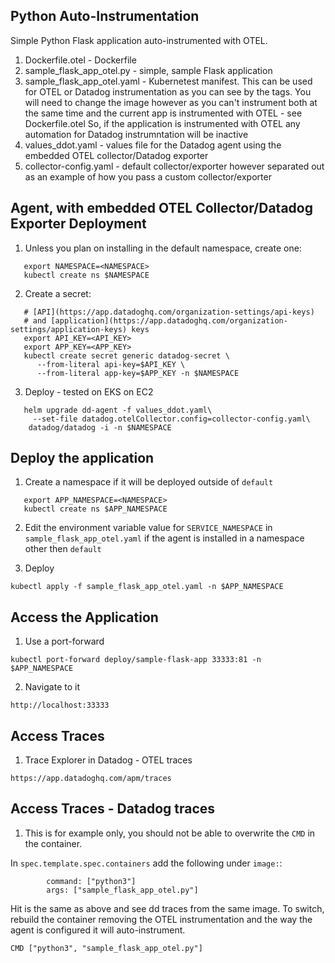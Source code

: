 Python Auto-Instrumentation
--

Simple Python Flask application auto-instrumented with OTEL.  
  
1) Dockerfile.otel - Dockerfile  
2) sample_flask_app_otel.py - simple, sample Flask application  
3) sample_flask_app_otel.yaml - Kubernetest manifest.  This can be used for OTEL or Datadog instrumentation as you can see by the tags.  You will need to change the image however as you can't instrument both at the same time and the current app is instrumented with OTEL - see Dockerfile.otel  So, if the application is instrumented with OTEL any automation for Datadog instrumntation will be inactive  
4) values_ddot.yaml - values file for the Datadog agent using the embedded OTEL collector/Datadog exporter  
5) collector-config.yaml - default collector/exporter however separated out as an example of how you pass a custom collector/exporter  
  
Agent, with embedded OTEL Collector/Datadog Exporter Deployment
--

1) Unless you plan on installing in the default namespace, create one:  
  
```  
   export NAMESPACE=<NAMESPACE>
   kubectl create ns $NAMESPACE  
```  
  
2) Create a secret:  
  
``` 
   # [API](https://app.datadoghq.com/organization-settings/api-keys)
   # and [application](https://app.datadoghq.com/organization-settings/application-keys) keys  
   export API_KEY=<API_KEY>  
   export APP_KEY=<APP_KEY>  
   kubectl create secret generic datadog-secret \  
      --from-literal api-key=$API_KEY \  
      --from-literal app-key=$APP_KEY -n $NAMESPACE  
```  
  
3) Deploy - tested on EKS on EC2  
  
```  
   helm upgrade dd-agent -f values_ddot.yaml\
     --set-file datadog.otelCollector.config=collector-config.yaml\
    datadog/datadog -i -n $NAMESPACE
```  
  
Deploy the application
--

1) Create a namespace if it will be deployed outside of ```default```  
  
```  
   export APP_NAMESPACE=<NAMESPACE>  
   kubectl create ns $APP_NAMESPACE  
```  
  
2) Edit the environment variable value for ```SERVICE_NAMESPACE``` in 
   ```sample_flask_app_otel.yaml``` if the agent is installed in a 
   namespace other then ```default```  

3) Deploy  
  
```kubectl apply -f sample_flask_app_otel.yaml -n $APP_NAMESPACE```  
  
Access the Application
--
  
1) Use a port-forward  
  
```kubectl port-forward deploy/sample-flask-app 33333:81 -n $APP_NAMESPACE```  
  
2) Navigate to it  
  
```http://localhost:33333```  
  
Access Traces
--
  
1) Trace Explorer in Datadog - OTEL traces  
  
```https://app.datadoghq.com/apm/traces```  
  
Access Traces - Datadog traces
--

1) This is for example only, you should not be able to overwrite the `CMD` in the 
container.  
  
In ```spec.template.spec.containers``` add the following under ```image:```:  
  
```  
        command: ["python3"]  
        args: ["sample_flask_app_otel.py"]  
```  
  
Hit is the same as above and see dd traces from the same image.  To switch, rebuild the container removing the OTEL instrumentation and the way the agent is configured it will auto-instrument.  
  
```  
CMD ["python3", "sample_flask_app_otel.py"]  
```  
  


  
